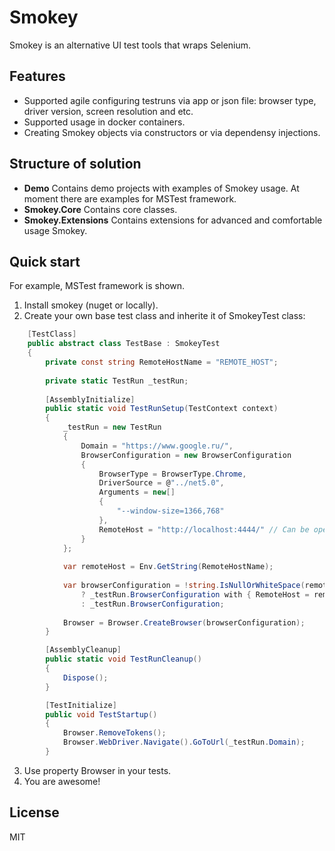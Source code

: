 # Smokey
Smokey is an alternative UI test tools that wraps Selenium.

## Features
- Supported agile configuring testruns via app or json file: browser type, driver version, screen resolution and etc.
- Supported usage in docker containers.
- Creating Smokey objects via constructors or via dependensy injections.

## Structure of solution
- **Demo**
    Contains demo projects with examples of Smokey usage.
    At moment there are examples for MSTest framework.
- **Smokey.Core** 
    Contains core classes.
- **Smokey.Extensions**
    Contains extensions for advanced and comfortable usage Smokey.

## Quick start
For example, MSTest framework is shown.
1. Install smokey (nuget or locally).
2. Create your own base test class and inherite it of SmokeyTest class:
```cs
    [TestClass]
    public abstract class TestBase : SmokeyTest
    {
        private const string RemoteHostName = "REMOTE_HOST";
    
        private static TestRun _testRun;
        
        [AssemblyInitialize]
        public static void TestRunSetup(TestContext context)
        {
            _testRun = new TestRun
            {
                Domain = "https://www.google.ru/",
                BrowserConfiguration = new BrowserConfiguration
                {
                    BrowserType = BrowserType.Chrome,
                    DriverSource = @"../net5.0",
                    Arguments = new[]
                    {
                        "--window-size=1366,768"
                    },
                    RemoteHost = "http://localhost:4444/" // Can be open in browser
                }
            };
            
            var remoteHost = Env.GetString(RemoteHostName);
            
            var browserConfiguration = !string.IsNullOrWhiteSpace(remoteHost)
                ? _testRun.BrowserConfiguration with { RemoteHost = remoteHost }
                : _testRun.BrowserConfiguration;
            
            Browser = Browser.CreateBrowser(browserConfiguration);
        }

        [AssemblyCleanup]
        public static void TestRunCleanup()
        {
            Dispose();
        }

        [TestInitialize]
        public void TestStartup()
        {
            Browser.RemoveTokens();
            Browser.WebDriver.Navigate().GoToUrl(_testRun.Domain);
        }
```
3. Use property Browser in your tests.
4. You are awesome!

## License
MIT